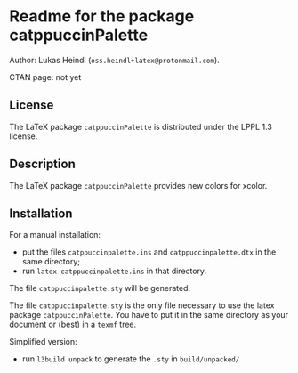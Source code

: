 # Readme for the package catppuccinPalette

Author: Lukas Heindl (`oss.heindl+latex@protonmail.com`).

CTAN page: not yet

## License
The LaTeX package `catppuccinPalette` is distributed under the LPPL 1.3 license.

## Description

The LaTeX package `catppuccinPalette` provides new colors for xcolor.

## Installation

For a manual installation:

* put the files `catppuccinpalette.ins` and `catppuccinpalette.dtx` in the same directory;
* run `latex catppuccinpalette.ins` in that directory.

The file `catppuccinpalette.sty` will be generated.

The file `catppuccinpalette.sty` is the only file necessary to use the latex package `catppuccinPalette`. 
You have to put it in the same directory as your document or (best) in a `texmf` tree. 

Simplified version:

* run `l3build unpack` to generate the `.sty` in `build/unpacked/`
